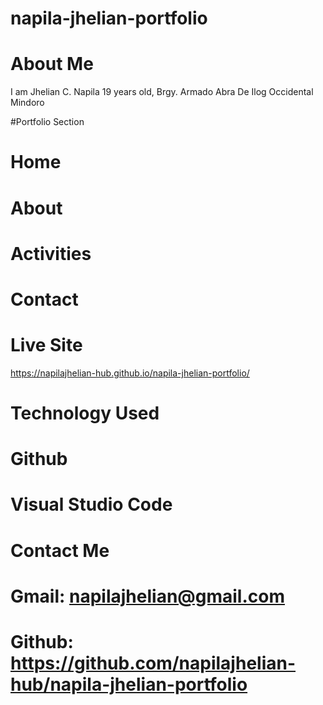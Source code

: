 # napila-jhelian-portfolio

# About Me 
I am Jhelian C. Napila 19 years old, Brgy. Armado Abra De Ilog Occidental Mindoro

#Portfolio Section
# Home
# About
# Activities
# Contact

# Live Site
https://napilajhelian-hub.github.io/napila-jhelian-portfolio/

# Technology Used
# Github
# Visual Studio Code

# Contact Me
# Gmail: napilajhelian@gmail.com
# Github: https://github.com/napilajhelian-hub/napila-jhelian-portfolio




